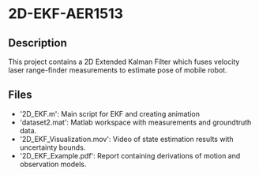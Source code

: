# 2D-EKF-AER1513
## Description
This project contains a 2D Extended Kalman Filter which fuses velocity laser range-finder measurements to estimate pose of mobile robot.

## Files
- '2D_EKF.m': Main script for EKF and creating animation
- 'dataset2.mat': Matlab workspace with measurements and groundtruth data.
- '2D_EKF_Visualization.mov': Video of state estimation results with uncertainty bounds.
- '2D_EKF_Example.pdf': Report containing derivations of motion and observation models.
